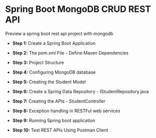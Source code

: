 <!-- canguejamba -->
<!DOCTYPE html>
<html lang="en">

<head>
  <meta charset="UTF-8">
  <meta name="viewport" content="width=device-width, initial-scale=1.0">
  <meta http-equiv="X-UA-Compatible" content="ie=edge">
  <link rel="stylesheet" href="../assets/css/bootstrap.min.css">
  <link rel="stylesheet" href="../assets/css/plyr.css">
  <link rel="stylesheet" href="../assets/css/katex.min.css">
  <link rel="stylesheet" href="../assets/css/styles.css">
</head>

<body>

  <h1 id="">Spring Boot MongoDB CRUD REST API</h1>
<p>Preview a spring boot rest api project with mongodb</p>
<ul>
<li><p><strong>Step 1:</strong> Create a Spring Boot Application </p></li>
<li><p><strong>Step 2:</strong> The pom.xml File - Define Maven Dependencies </p></li>
<li><p><strong>Step 3:</strong> Project Structure </p></li>
<li><p><strong>Step 4:</strong> Configuring MongoDB database </p></li>
<li><p><strong>Step 5:</strong> Creating the Student Model </p></li>
<li><p><strong>Step 6:</strong> Create a Spring Data Repository - IStudentRepository.java </p></li>
<li><p><strong>Step 7:</strong> Creating the APIs - StudentController </p></li>
<li><p><strong>Step 8:</strong> Exception handling in RESTFul web services </p></li>
<li><p><strong>Step 9:</strong> Running Spring boot application </p></li>
<li><p><strong>Step 10:</strong> Test REST APIs Using Postman Client </p></li>
</ul>


<div class="divider"></div><div class="ud-atom"></div>

</body>

</html>
